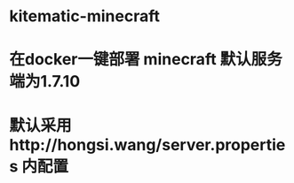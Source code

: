 # kitematic-minecraft
# 在docker一键部署 minecraft 默认服务端为1.7.10 
# 默认采用http://hongsi.wang/server.properties 内配置

